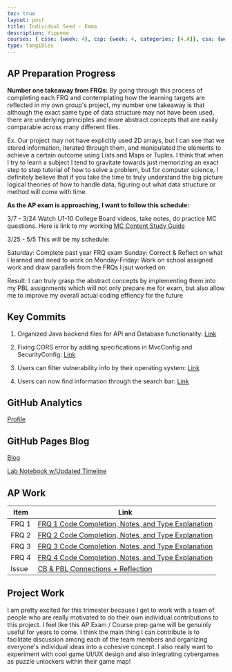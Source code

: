 ```yaml
---
toc: true
layout: post
title: Individual Seed - Emma
description: Yippeee
courses: { csse: {week: 4}, csp: {week: 4, categories: [4.A]}, csa: {week: 25}}
type: tangibles
---
```


<h2>AP Preparation Progress</h2>

<b>Number one takeaway from FRQs:</b> By going through this process of completing each FRQ and contemplating how the learning targets are reflected in my own group's project, my number one takeaway is that although the exact same type of data structure may not have been used, there are underlying principles and more abstract concepts that are easily comparable across many different files. 

Ex. Our project may not have explicitly used 2D arrays, but I can see that we stored information, iterated through them, and manipulated the elements to achieve a certain outcome using Lists and Maps or Tuples. I think that when I try to learn a subject I tend to gravitate towards just memorizing an exact step to step tutorial of how to solve a problem, but for computer science, I definitely believe that if you take the time to truly understand the big picture logical theories of how to handle data, figuring out what data structure or method will come with time.

<b>As the AP exam is approaching, I want to follow this schedule: </b>

3/7 - 3/24 Watch U1-10 College Board videos, take notes, do practice MC questions. Here is link to my working [MC Content Study Guide](https://e-shen2022.github.io/student/2024/03/07/apexamprep.html)

3/25 - 5/5 This will be my schedule:

Saturday: Complete past year FRQ exam 
Sunday: Correct & Reflect on what I learned and need to work on 
Monday-Friday: Work on school assigned work and draw parallels from the FRQs I jsut worked on 

Result: I can truly grasp the abstract concepts by implementing them into my PBL assignments which will not only prepare me for exam, but also allow me to improve my overall actual coding effiency for the future

<h2>Key Commits</h2>

1. Organized Java backend files for API and Database functionality: [Link](https://github.com/GAVE-CSA/GAVE-backend-v3/commit/6994d0d6d17e15c15981cc70e3377c2febbf071f#diff-b84266b9627a42a5f0221837b99c1702f184195f1973213a3022352deba512b1)

2. Fixing CORS error by adding specifications in MvcConfig and SecurityConfig: [Link](https://github.com/GAVE-CSA/GAVE-backend-v3/commit/60e699772d4e549e3f7f00c2d89d123f0bb53575)

3. Users can filter vulnerability info by their operating system: [Link](https://github.com/GAVE-CSA/GAVE-frontend/commit/60f4b6449b141a3f5b8030fea248c5e7c9a6d6ad)

4. Users can now find information through the search bar: [Link](https://github.com/GAVE-CSA/GAVE-frontend/commit/5a2f5cfa4e62a06944c5c01c7d57c71f951ce098)

<h2>GitHub Analytics</h2>

[Profile](https://github.com/e-shen2022?tab=overview&from=2023-12-01&to=2023-12-31)

<h2>GitHub Pages Blog</h2>

[Blog](https://e-shen2022.github.io/student/blogs)

[Lab Notebook w/Updated Timeline](https://e-shen2022.github.io/student/csa)

<h2>AP Work</h2>

Item | Link
-- | --
FRQ 1 | [FRQ 1 Code Completion, Notes, and Type Explanation](https://e-shen2022.github.io/student/2024/02/24/frq1_IPYNB_2_.html)
FRQ 2 | [FRQ 2 Code Completion, Notes, and Type Explanation](https://e-shen2022.github.io/student/2024/02/24/frq2_IPYNB_2_.html)
FRQ 3 | [FRQ 3 Code Completion, Notes, and Type Explanation](https://e-shen2022.github.io/student/2024/02/24/frq3_IPYNB_2_.html)
FRQ 4 | [FRQ 4 Code Completion, Notes, and Type Explanation](https://e-shen2022.github.io/student/2024/02/24/frq4_IPYNB_2_.html)
Issue | [CB & PBL Connections + Reflection](https://github.com/e-shen2022/student/issues/2)

<h2>Project Work</h2>

I am pretty excited for this trimester because I get to work with a team of people who are really motivated to do their own individual contributions to this project. I feel like this AP Exam / Course prep game will be genuinly useful for years to come. I think the main thing I can contribute is to facilitate discussion among each of the team members and organizing everyone's individual ideas into a cohesive concept. I also really want to experiment with cool game UI/UX design and also integrating cybergames as puzzle unlockers within their game map!

